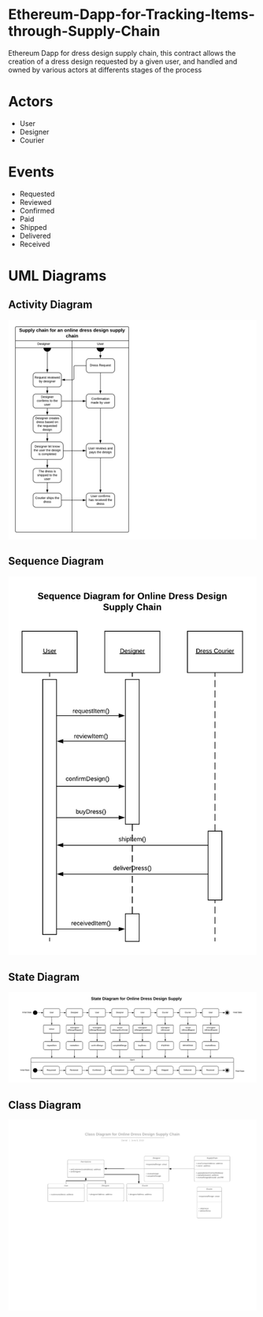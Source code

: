 # Ethereum-Dapp-for-Tracking-Items-through-Supply-Chain
Ethereum Dapp for dress design supply chain, this contract allows the creation of a dress design requested by a given user, and handled and owned by various actors at differents stages of the process

# Actors
* User
* Designer
* Courier

# Events
* Requested
* Reviewed
* Confirmed
* Paid
* Shipped
* Delivered
* Received

# UML Diagrams

## Activity Diagram

![Screenshot](UML/Activity_Diagram_for_Online_Dress_Design_Supply_Chain.png)

## Sequence Diagram

![Screenshot](UML/Sequence_Diagram_for_Online_Dress_Design_Supply_Chain.png)

## State Diagram

![Screenshot](UML/State_Diagram_for_Online_Dress_Design_Supply_Chain.png)

## Class Diagram

![Screenshot](UML/UML_Class_Diagram_for_Online_Dress_Design_Supply_Chain.png)
